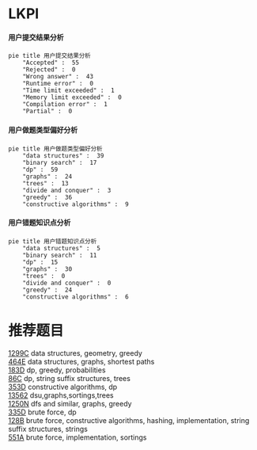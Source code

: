 # LKPl

<!-- tabs:start -->



#### **用户提交结果分析**

```mermaid
pie title 用户提交结果分析
    "Accepted" :  55
    "Rejected" :  0
    "Wrong answer" :  43
    "Runtime error" :  0
    "Time limit exceeded" :  1
    "Memory limit exceeded" :  0
    "Compilation error" :  1
    "Partial" :  0
```

#### **用户做题类型偏好分析**

```mermaid
pie title 用户做题类型偏好分析
    "data structures" :  39
    "binary search" :  17
    "dp" :  59
    "graphs" :  24
    "trees" :  13
    "divide and conquer" :  3
    "greedy" :  36
    "constructive algorithms" :  9
```
#### **用户错题知识点分析**

```mermaid
pie title 用户错题知识点分析
    "data structures" :  5
    "binary search" :  11
    "dp" :  15
    "graphs" :  30
    "trees" :  0
    "divide and conquer" :  0
    "greedy" :  24
    "constructive algorithms" :  6
```



<!-- tabs:end -->
# 推荐题目
[1299C](https://codeforces.com/contest/1299/problem/C)		data structures,
                        geometry,
                        greedy		  
[464E](https://codeforces.com/contest/464/problem/E)		data structures,
                        graphs,
                        shortest paths		  
[183D](https://codeforces.com/contest/183/problem/D)		dp,
                        greedy,
                        probabilities		  
[86C](https://codeforces.com/contest/86/problem/C)		dp,
                        string suffix structures,
                        trees		  
[353D](https://codeforces.com/contest/353/problem/D)		constructive algorithms,
                        dp		  
[13562](https://codeforces.com/contest/1356/problem/2)		dsu,graphs,sortings,trees		  
[1250N](https://codeforces.com/contest/1250/problem/N)		dfs and similar,
                        graphs,
                        greedy		  
[335D](https://codeforces.com/contest/335/problem/D)		brute force,
                        dp		  
[128B](https://codeforces.com/contest/128/problem/B)		brute force,
                        constructive algorithms,
                        hashing,
                        implementation,
                        string suffix structures,
                        strings		  
[551A](https://codeforces.com/contest/551/problem/A)		brute force,
                        implementation,
                        sortings		  
